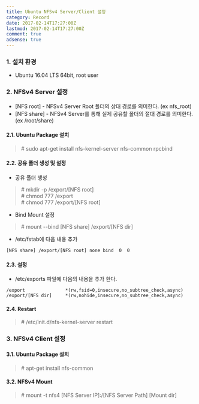 ```yaml
---
title: Ubuntu NFSv4 Server/Client 설정
category: Record
date: 2017-02-14T17:27:00Z
lastmod: 2017-02-14T17:27:00Z
comment: true
adsense: true
---
```


### 1. 설치 환경

* Ubuntu 16.04 LTS 64bit, root user

### 2. NFSv4 Server 설정

* [NFS root] - NFSv4 Server Root 폴더의 상대 경로를 의미한다. (ex nfs_root)
* [NFS share] - NFSv4 Server를 통해 실제 공유할 폴더의 절대 경로를 의미한다. (ex /root/share)

#### 2.1. Ubuntu Package 설치

> \# sudo apt-get install nfs-kernel-server nfs-common rpcbind

#### 2.2. 공유 폴더 생성 및 설정

* 공유 폴더 생성

> \# mkdir -p /export/[NFS root] <br>
> \# chmod 777 /export <br>
> \# chmod 777 /export/[NFS root]

* Bind Mount 설정

> \# mount --bind [NFS share] /export/[NFS dir] <br>

* /etc/fstab에 다음 내용 추가

~~~
[NFS share] /export/[NFS root] none bind  0  0
~~~

#### 2.3. 설정

* /etc/exports 파일에 다음의 내용을 추가 한다.

~~~
/export               *(rw,fsid=0,insecure,no_subtree_check,async)
/export/[NFS dir]     *(rw,nohide,insecure,no_subtree_check,async)
~~~

#### 2.4. Restart

> \# /etc/init.d/nfs-kernel-server restart

### 3. NFSv4 Client 설정

#### 3.1. Ubuntu Package 설치

> \# apt-get install nfs-common

#### 3.2. NFSv4 Mount

> \# mount -t nfs4 [NFS Server IP]:/[NFS Server Path] [Mount dir]
